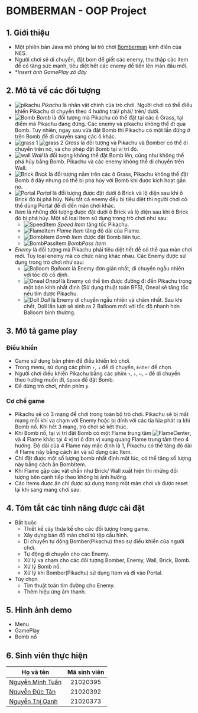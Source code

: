 # BOMBERMAN - OOP Project

## 1. Giới thiệu

* Một phiên bản Java mô phỏng lại trò chơi [Bomberman](https://www.youtube.com/watch?v=mKIOVwqgSXM) kinh điển của NES. 
* Người chơi sẽ di chuyển, đặt bom để giết các enemy, thu thập các item để có tăng sức mạnh, tiêu diệt hết các enemy để tiến lên màn đấu mới.
* **Insert ảnh GamePlay zô đây*

## 2. Mô tả về các đối tượng

* ![pikachu](https://user-images.githubusercontent.com/100295385/197355266-b584222f-cb53-452a-9ccf-eef81183a740.png) *Pikachu* là nhân vật chính của trò chơi. Người chơi có thể điều khiển Pikachu di chuyển theo 4 hướng trái/ phải/ trên/ dưới.
* ![Bomb](https://user-images.githubusercontent.com/100295385/197355464-6dc5c83f-5294-4859-8da3-493f50d05f5f.png) *Bomb* là đối tượng mà Pikachu có thể đặt tại các ô Grass, tại điểm mà Pikachu đang đứng. Các enemy và pikachu không thể đi qua Bomb. Tuy nhiên, ngay sau vừa đặt Bomb thì Pikachu có một lần đứng ở trên Bomb để di chuyển sang các ô khác.
* ![grass 1](https://user-images.githubusercontent.com/100295385/197355675-7e8ed849-492f-4445-a08a-3dacaadd6b9a.png)
![grass 2](https://user-images.githubusercontent.com/100295385/197355678-0b6694b0-e346-47a4-a4ec-ea44c5e83df5.png) *Grass* là đối tượng và Pikachu và Bomber có thể di chuyển trên nó, và cho phép đặt Bomb tại vị trí đó.
* ![wall](https://user-images.githubusercontent.com/100295385/197355839-3d16fc33-f9c8-4d75-9a50-a899f7c3ce97.png) *Wall* là đối tượng không thể đặt Bomb lên, cũng như không thể phá hủy bằng Bomb. Pikachu và các enemy không thể di chuyển trên Wall.
* ![Brick](https://user-images.githubusercontent.com/100295385/197355940-e9adcc30-27c4-4915-93ea-40f829a5ac1b.png) *Brick* là đối tượng nằm trên các ô Grass, Pikachu không thể đặt Bomb ở đây nhưng có thể bị phá hủy với Bomb khi được kích hoạt gần nó.
* ![Portal](https://user-images.githubusercontent.com/100295385/197356014-5607d2c1-8197-482e-9877-26459853e833.png) *Portal* là đối tượng được đặt dưới ô Brick và lộ diện sau khi ô Brick đó bị phá hủy. Nếu tất cả enemy đều bị tiêu diệt thì người chơi có thể dùng Portal để đi đến màn chơi khác.
* *Item* là những đối tượng được đặt dưới ô Brick và lộ diện sau khi ô Brick đó bị phá hủy. Một số loại Item sử dụng trong trò chơi như sau:
   * ![SpeedItem](https://user-images.githubusercontent.com/100295385/197391868-5c0a8d80-b31c-4981-9a77-255b670719a4.png) *Speed Item* tăng tốc Pikachu.
   * ![FlameItem](https://user-images.githubusercontent.com/100295385/197392001-c11e0a0b-e693-44f9-af0f-a42a790f027f.png) *Flame Item* tăng độ dài của Flame.
   * ![BombItem](https://user-images.githubusercontent.com/100295385/197392139-fd5c3661-0308-448e-8202-e5c965880a61.png) *Bomb Item* được đặt Bomb liên tục.
   * ![BombPassItem](https://user-images.githubusercontent.com/100295385/197392216-e24d859f-5381-414c-ae0c-3866a7be056a.png) *BombPass Item*
* *Enemy* là đối tượng mà Pikachu phải tiêu diệt hết để có thể qua màn chơi mới. Tùy loại enemy mà có chức năng khác nhau. Các Enemy được sử dụng trong trò chơi như sau:
   * ![Balloom](https://user-images.githubusercontent.com/100295385/197356275-0f04c45b-2c04-4962-86b3-7b59a88c18ca.png) *Balloom* là Enemy đơn giản nhất, di chuyển ngẫu nhiên với tốc độ cố định.
   * ![Oneal](https://user-images.githubusercontent.com/100295385/197356374-69d59524-e8fc-4c27-9901-df55ea1fa632.png) *Oneal* là Enemy có thể tìm được đường đi đến Pikachu trong một bán kính nhất định (Sử dụng thuật toán BFS), Oneal sẽ tăng tốc nếu tìm được Pikachu.
   * ![Doll](https://user-images.githubusercontent.com/100295385/197376461-8b5d6e5c-713f-4113-b1fb-d1abdc4f1f96.png) *Doll* là Enemy di chuyển ngẫu nhiên và châm nhất. Sau khi chết, Doll lần lượt sẽ sinh ra 2 Balloom mới với tốc độ nhanh hơn Balloom bình thường.

   
## 3. Mô tả game play

### Điều khiển

* Game sử dụng bàn phím để điều khiển trò chơi.
* Trong menu, sử dụng các phím `↑`, `↓` để di chuyển, `Enter` để chọn.
* Người chơi điều khiển Pikachu bằng các phím `↑`, `↓`, `←`, `→` để di chuyển theo hướng muốn đi, `Space` để đặt Bomb.
* Để dừng trò chơi, nhấn phím `p`

### Cơ chế game

* Pikachu sẽ có 3 mạng để chơi trong toàn bộ trò chơi. Pikachu sẽ bị mất mạng mỗi khi va chạm với Enemy hoặc bị dính với các tia lửa phát ra khi Bomb nổ. Khi hết 3 mạng, trò chơi sẽ kết thúc.
* Khi Bomb nổ, tại vị trí đặt Bomb có một Flame trung tâm ![FlameCenter](https://user-images.githubusercontent.com/100295385/197356986-714a8727-e7db-480e-a618-4ac4c09c5675.png), và 4 Flame khác tại 4 vị trí ô đơn vị xung quang Flame trung tâm theo 4 hướng. Độ dài của 4 Flame này mặc định là 1, Pikachu có thể tăng độ dài 4 Flame này bằng cách ăn và sử dụng các Item.
* Chỉ đặt được một số lượng bomb nhất định một lúc, có thể tăng số lượng này bằng cách ăn BombItem.
* Khi Flame gặp các vật chắn như Brick/ Wall xuất hiện thì những đối tượng bên cạnh tiếp theo không bị ảnh hưởng. 
* Các Items được ăn chỉ được sử dụng trong một màn chơi và được reset lại khi sang mang chơi sau.

## 4. Tóm tắt các tính năng được cài đặt

* Bắt buộc
   * Thiết kế cây thừa kế cho các đối tượng trong game.
   * Xây dựng bản đồ màn chơi từ tệp cấu hình.
   * Di chuyển tự động Bomber(Pikachu) theo sự điều khiển của người chơi.
   * Tự động di chuyển cho các Enemy.
   * Xử lý va chạm cho các đối tượng Bomber, Enemy, Wall, Brick, Bomb.
   * Xử lý Bomb nổ.
   * Xử lý khi Bomber(Pikachu) sử dụng Item và đi vào Portal.
* Tùy chọn
   * Tìm thuật toán tìm đường cho Enemy.
   * Thêm hiệu ứng âm thanh.
   
## 5. Hình ảnh demo

* Menu
* GamePlay
* Bomb nổ

## 6. Sinh viên thực hiện

| Họ và tên  | Mã sinh viên |
| ------------- |:-------------:|
| [Nguyễn Minh Tuấn](https://github.com/lataonhehe) | 21020395    |
| [Nguyễn Đức Tân](https://github.com/ductan2003)   | 21020392    |
| [Nguyễn Thị Oanh](https://github.com/NguyenOanhy) | 21020373    |










